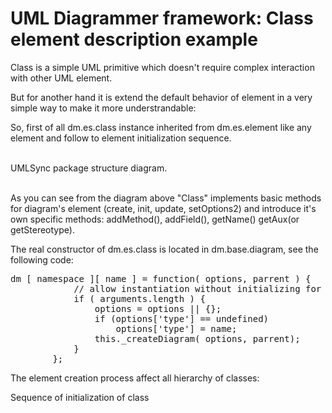 UML Diagrammer framework: Class element description example
===========================================================

Class is a simple UML primitive which doesn't require complex interaction with other UML element.

But for another hand it is extend the default behavior of  element in a very simple way to make it more understrandable:

So, first of all dm.es.class instance inherited from dm.es.element like any element and follow to element initialization sequence.    
 
<br>
<div id="ClassInheritanceExample" class="pack-diagram" branch="master" source="github" repo="umlsynco/umlsync" path="/diagrammer/docs/dm-diagrams/ClassInheritanceExample.umlsync">
UMLSync package structure diagram. 
</div>
<br>


As you can see from the diagram above "Class" implements basic methods for diagram's element (create, init, update, setOptions2)
and introduce it's own specific methods: addMethod(), addField(), getName() getAux(or getStereotype).


The real constructor of dm.es.class is located in dm.base.diagram, see the following code:
<pre>
dm [ namespace ][ name ] = function( options, parrent ) {
            // allow instantiation without initializing for simple inheritance
            if ( arguments.length ) {
                options = options || {};
                if (options['type'] == undefined)
                    options['type'] = name;
                this._createDiagram( options, parrent);
            }
        };
</pre>

The element creation process affect all hierarchy of classes:

<div id="ElementClassInit" class="pack-diagram" branch="master" source="github" repo="umlsynco/umlsync" path="./dm-diagrams/ElementClassInit.umlsync">
Sequence of initialization of class
</div>


